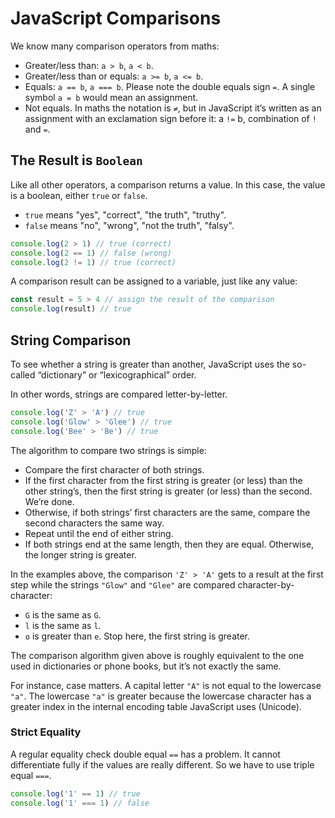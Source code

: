 # JavaScript Comparisons

We know many comparison operators from maths:

- Greater/less than: `a > b`, `a < b`.
- Greater/less than or equals: `a >= b`, `a <= b`.
- Equals: `a == b`, `a === b`. Please note the double equals sign `=`. A single symbol `a = b` would mean an assignment.
- Not equals. In maths the notation is `≠`, but in JavaScript it’s written as an assignment with an exclamation sign before it: a `!=` b, combination of `!` and `=`.

## The Result is `Boolean`

Like all other operators, a comparison returns a value. In this case, the value is a boolean, either `true` or `false`.

- `true` means "yes", "correct", "the truth", "truthy".
- `false` means "no", "wrong", "not the truth", "falsy".

```js
console.log(2 > 1) // true (correct)
console.log(2 == 1) // false (wrong)
console.log(2 != 1) // true (correct)
```

A comparison result can be assigned to a variable, just like any value:

```js
const result = 5 > 4 // assign the result of the comparison
console.log(result) // true
```

## String Comparison

To see whether a string is greater than another, JavaScript uses the so-called “dictionary” or “lexicographical” order.

In other words, strings are compared letter-by-letter.

```js
console.log('Z' > 'A') // true
console.log('Glow' > 'Glee') // true
console.log('Bee' > 'Be') // true
```

The algorithm to compare two strings is simple:

- Compare the first character of both strings.
- If the first character from the first string is greater (or less) than the other string’s, then the first string is greater (or less) than the second. We’re done.
- Otherwise, if both strings’ first characters are the same, compare the second characters the same way.
- Repeat until the end of either string.
- If both strings end at the same length, then they are equal. Otherwise, the longer string is greater.

In the examples above, the comparison `'Z' > 'A'` gets to a result at the first step while the strings `"Glow"` and `"Glee"` are compared character-by-character:

- `G` is the same as `G`.
- `l` is the same as `l`.
- `o` is greater than `e`. Stop here, the first string is greater.

The comparison algorithm given above is roughly equivalent to the one used in dictionaries or phone books, but it’s not exactly the same.

For instance, case matters. A capital letter `"A"` is not equal to the lowercase `"a"`. The lowercase `"a"` is greater because the lowercase character has a greater index in the internal encoding table JavaScript uses (Unicode).

### Strict Equality

A regular equality check double equal `==` has a problem. It cannot differentiate fully if the values are really different. So we have to use triple equal `===`.

```js
console.log('1' == 1) // true
console.log('1' === 1) // false
```
